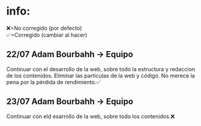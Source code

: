 # info:
❌=No corregido (por defecto) <br>
✅=Corregido (cambiar al hacer)

## 22/07 Adam Bourbahh -> Equipo
Continuar con el desarrollo de la web, sobre todo la estructura y redaccion de los contenidos.
Eliminar las partículas de la web y código. No merece la pena por la pérdida de rendimiento.✅

## 23/07 Adam Bourbahh -> Equipo
Continuar con eld esarrollo de la web, sobre todo los contenidos.❌
